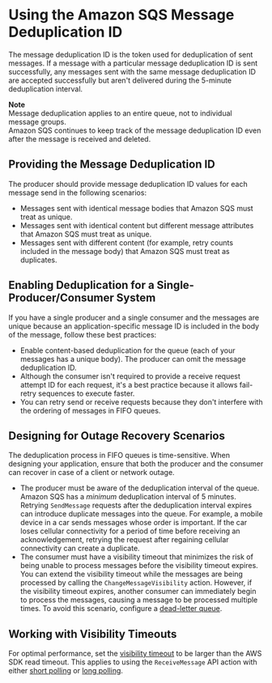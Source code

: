 # Using the Amazon SQS Message Deduplication ID<a name="using-messagededuplicationid-property"></a>

The message deduplication ID is the token used for deduplication of sent messages\. If a message with a particular message deduplication ID is sent successfully, any messages sent with the same message deduplication ID are accepted successfully but aren't delivered during the 5\-minute deduplication interval\.

**Note**  
Message deduplication applies to an entire queue, not to individual message groups\.  
Amazon SQS continues to keep track of the message deduplication ID even after the message is received and deleted\.

## Providing the Message Deduplication ID<a name="providing-message-deduplication-id"></a>

The producer should provide message deduplication ID values for each message send in the following scenarios:
+ Messages sent with identical message bodies that Amazon SQS must treat as unique\.
+ Messages sent with identical content but different message attributes that Amazon SQS must treat as unique\.
+ Messages sent with different content \(for example, retry counts included in the message body\) that Amazon SQS must treat as duplicates\.

## Enabling Deduplication for a Single\-Producer/Consumer System<a name="single-producer-single-consumer"></a>

If you have a single producer and a single consumer and the messages are unique because an application\-specific message ID is included in the body of the message, follow these best practices:
+ Enable content\-based deduplication for the queue \(each of your messages has a unique body\)\. The producer can omit the message deduplication ID\.
+ Although the consumer isn't required to provide a receive request attempt ID for each request, it's a best practice because it allows fail\-retry sequences to execute faster\.
+ You can retry send or receive requests because they don't interfere with the ordering of messages in FIFO queues\.

## Designing for Outage Recovery Scenarios<a name="designing-for-outage-recovery-scenarios"></a>

The deduplication process in FIFO queues is time\-sensitive\. When designing your application, ensure that both the producer and the consumer can recover in case of a client or network outage\.
+ The producer must be aware of the deduplication interval of the queue\. Amazon SQS has a *minimum* deduplication interval of 5 minutes\. Retrying `SendMessage` requests after the deduplication interval expires can introduce duplicate messages into the queue\. For example, a mobile device in a car sends messages whose order is important\. If the car loses cellular connectivity for a period of time before receiving an acknowledgement, retrying the request after regaining cellular connectivity can create a duplicate\.
+ The consumer must have a visibility timeout that minimizes the risk of being unable to process messages before the visibility timeout expires\. You can extend the visibility timeout while the messages are being processed by calling the `ChangeMessageVisibility` action\. However, if the visibility timeout expires, another consumer can immediately begin to process the messages, causing a message to be processed multiple times\. To avoid this scenario, configure a [dead\-letter queue](sqs-dead-letter-queues.md)\.

## Working with Visibility Timeouts<a name="working-with-visibility-timeouts"></a>

For optimal performance, set the [visibility timeout](sqs-visibility-timeout.md) to be larger than the AWS SDK read timeout\. This applies to using the `ReceiveMessage` API action with either [short polling](sqs-short-and-long-polling.md#sqs-short-polling) or [long polling](sqs-short-and-long-polling.md)\.